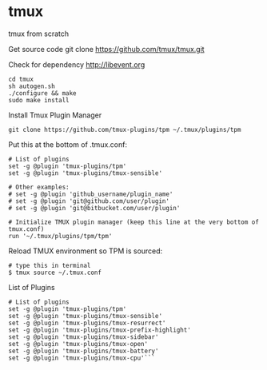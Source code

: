 # tmux
tmux from scratch

Get source code
git clone https://github.com/tmux/tmux.git

Check for dependency
http://libevent.org

```console
cd tmux
sh autogen.sh
./configure && make
sudo make install
```

Install Tmux Plugin Manager

```console
git clone https://github.com/tmux-plugins/tpm ~/.tmux/plugins/tpm
```

Put this at the bottom of .tmux.conf:

```console
# List of plugins
set -g @plugin 'tmux-plugins/tpm'
set -g @plugin 'tmux-plugins/tmux-sensible'

# Other examples:
# set -g @plugin 'github_username/plugin_name'
# set -g @plugin 'git@github.com/user/plugin'
# set -g @plugin 'git@bitbucket.com/user/plugin'

# Initialize TMUX plugin manager (keep this line at the very bottom of tmux.conf)
run '~/.tmux/plugins/tpm/tpm'
```

Reload TMUX environment so TPM is sourced:

```console
# type this in terminal
$ tmux source ~/.tmux.conf
```

List of Plugins
```console
# List of plugins
set -g @plugin 'tmux-plugins/tpm'
set -g @plugin 'tmux-plugins/tmux-sensible'
set -g @plugin 'tmux-plugins/tmux-resurrect'
set -g @plugin 'tmux-plugins/tmux-prefix-highlight'
set -g @plugin 'tmux-plugins/tmux-sidebar'
set -g @plugin 'tmux-plugins/tmux-open'
set -g @plugin 'tmux-plugins/tmux-battery'
set -g @plugin 'tmux-plugins/tmux-cpu'```
